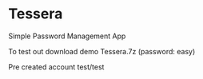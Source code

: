 # Tessera
Simple Password Management App

To test out download demo Tessera.7z (password: easy)

Pre created account test/test
